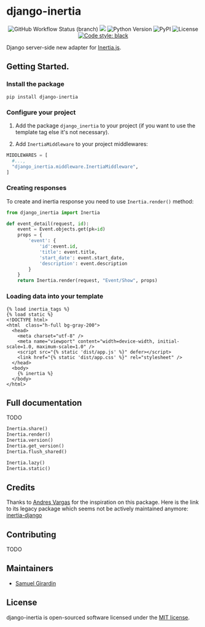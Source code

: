 # django-inertia

<p align="center">
  <img alt="GitHub Workflow Status (branch)" src="https://img.shields.io/github/workflow/status/girardinsamuel/django-inertia/Test%20Application/main">
  <img src="https://codecov.io/gh/girardinsamuel/django-inertia/branch/main/graph/badge.svg?token=7W8Y6UVUAT"/>
  <img src="https://img.shields.io/badge/python-3.7+-blue.svg" alt="Python Version">
  <img alt="PyPI" src="https://img.shields.io/pypi/v/django-inertia">
  <img alt="License" src="https://img.shields.io/github/license/girardinsamuel/django-inertia">
  <a href="https://github.com/psf/black"><img alt="Code style: black" src="https://img.shields.io/badge/code%20style-black-000000.svg"></a>
</p>

Django server-side new adapter for [Inertia.js](https://inertiajs.com).


## Getting Started.

### Install the package

```
pip install django-inertia
```

### Configure your project

1. Add the package `django_inertia` to your project (if you want to use the template tag else
it's not necessary).

2. Add `InertiaMiddleware` to your project middlewares:

```python
MIDDLEWARES = [
  #...,
  "django_inertia.middleware.InertiaMiddleware",
]
```

### Creating responses

To create and inertia response you need to use `Inertia.render()` method:

```python
from django_inertia import Inertia

def event_detail(request, id):
    event = Event.objects.get(pk=id)
    props = {
        'event': {
            'id':event.id,
            'title': event.title,
            'start_date': event.start_date,
            'description': event.description
        }
    }
    return Inertia.render(request, "Event/Show", props)
```

### Loading data into your template

```html+django
{% load inertia_tags %}
{% load static %}
<!DOCTYPE html>
<html  class="h-full bg-gray-200">
  <head>
    <meta charset="utf-8" />
    <meta name="viewport" content="width=device-width, initial-scale=1.0, maximum-scale=1.0" />
    <script src="{% static 'dist/app.js' %}" defer></script>
    <link href="{% static 'dist/app.css' %}" rel="stylesheet" />
  </head>
  <body>
    {% inertia %}
  </body>
</html>
```

## Full documentation

TODO

```python
Inertia.share()
Inertia.render()
Inertia.version()
Inertia.get_version()
Inertia.flush_shared()

Inertia.lazy()
Inertia.static()
```

## Credits

Thanks to [Andres Vargas](https://github.com/zodman) for the inspiration on this package. Here is
the link to its legacy package which seems not be actively maintained anymore:
[inertia-django](https://github.com/zodman/inertia-django)

## Contributing

<!-- Please read the [Contributing Documentation](CONTRIBUTING.md) here. -->
TODO

## Maintainers

- [Samuel Girardin](https://www.github.com/girardinsamuel)

## License

django-inertia is open-sourced software licensed under the [MIT license](LICENSE).
